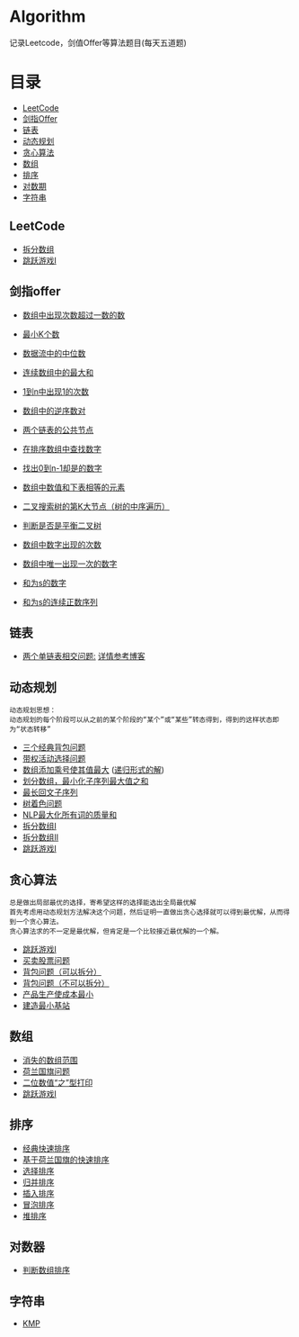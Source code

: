 # Algorithm
   记录Leetcode，剑值Offer等算法题目(每天五道题)
# 目录
  - [LeetCode](#LeetCode)
  - [剑指Offer](#剑指offer)
  - [链表](#链表)
  - [动态规划](#动态规划)
  - [贪心算法](#贪心算法)
  - [数组](#数组)
  - [排序](#排序)
  - [对数期](#对数器)
  - [字符串](#字符串)


## LeetCode
  - [拆分数组](./src/DP/WordsBread_139.java)
  - [跳跃游戏I](./src/Array/CanJump_55.java)
## 剑指offer
  - [数组中出现次数超过一数的数](./src/剑指offer/Interview39.java)
  - [最小K个数](./src/剑指offer/Interview40.java)
  - [数据流中的中位数](./src剑指offer/Interview41.java)
  - [连续数组中的最大和](./src剑指offer/Interview42.java)
  - [1到n中出现1的次数](./src剑指offer/Interview43.java)
  
  - [数组中的逆序数对](./src剑指offer/Interview51.java)
  - [两个链表的公共节点](./src剑指offer/Interview52.java)
  - [在排序数组中查找数字](./src剑指offer/Interview53.java)
  - [找出0到n-1却是的数字](./src剑指offer/Interview53_2.java)
  - [数组中数值和下表相等的元素](./src剑指offer/Interview53_3.java)
  - [二叉搜索树的第K大节点（树的中序遍历）](./src剑指offer/Interview54.java)
  - [判断是否是平衡二叉树](./src剑指offer/Interview54_2.java)
  - [数组中数字出现的次数](./src剑指offer/Interview56.java)
  - [数组中唯一出现一次的数字](./src剑指offer/Interview56_2.java)
  - [和为s的数字](./src剑指offer/Interview57.java)
  - [和为s的连续正数序列](./src剑指offer/Interview57_2.java)
  
  

## 链表
  - [两个单链表相交问题:](./src/LinkList/CircleLinkNode.java) [详情参考博客](https://blog.csdn.net/Dcwjh/article/details/102649895)

## 动态规划
    动态规划思想：
    动态规划的每个阶段可以从之前的某个阶段的“某个”或“某些”转态得到，得到的这样状态即为“状态转移”
  - [三个经典背包问题](./src/DP/CB.java)
  - [带权活动选择问题](./src/DP/ActivityChoose.java)
  - [数组添加乘号使其值最大](./src/DP/InsertMultiplication.java) ([递归形式的解](./src/DP/InsertMulRecur.java))
  - [划分数组，最小化子序列最大值之和](./src/DP/getMinMaxSubsequence.java)
  - [最长回文子序列](./src/DP/LongestPalindrome.java)
  - [树着色问题](./src/DP/TreeColor.java)
  - [NLP最大化所有词的质量和](./src/DP/QualityWords.java)
  - [拆分数组I](./src/DP/WordsBread_139.java)
  - [拆分数组II](./src/DP/WordsBreak_140.java)
  - [跳跃游戏I](./src/Array/CanJump_55.java)
  
## 贪心算法
    总是做出局部最优的选择，寄希望这样的选择能选出全局最优解
    首先考虑用动态规划方法解决这个问题，然后证明一直做出贪心选择就可以得到最优解，从而得到一个贪心算法。
    贪心算法求的不一定是最优解，但肯定是一个比较接近最优解的一个解。
  - [跳跃游戏I](./src/Array/CanJump_55.java)
  - [买卖股票问题](./src/Array/MaxProfit_122.java)
  - [背包问题（可以拆分）](./src/GreedyAlgorithm/KnapsnackPart.java)
  - [背包问题（不可以拆分）](./src/GreedyAlgorithm/Knapsnack.java)
  - [产品生产使成本最小](./src/GreedyAlgorithm/MinCost.java)
  - [建造最小基站](./src/GreedyAlgorithm/BaseStation.java)


## 数组
  - [消失的数组范围](./src/Array/MissingRanges.java)
  - [荷兰国旗问题](./src/Array/NetherLandFlags.java)
  - [二位数值“之”型打印](./src/Array/PrintMatric_ZHI.java)
  - [跳跃游戏I](./src/Array/CanJump_55.java)
  
## 排序
  - [经典快速排序](./src/SortAlgorithm/QuickSort.java)
  - [基于荷兰国旗的快速排序](./src/SortAlgorithm/NewQuickSort.java)
  - [选择排序](./src/SortAlgorithm/SelectSort.java)
  - [归并排序](./src/SortAlgorithm/MergeSort.java)
  - [插入排序](./src/SortAlgorithm/InsertSort.java)
  - [冒泡排序](./src/SortAlgorithm/BubbleSort.java)
  - [堆排序](./src/SortAlgorithm/HeapSort.java)
  
  
## 对数器
  - [判断数组排序](./src/Test/ArraysJudges.java)

## 字符串
  - [KMP](./src/StringAlgorithm/KMP.java)

  

  


